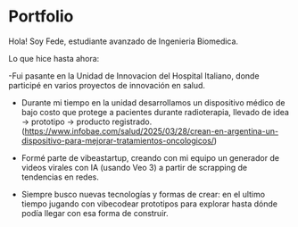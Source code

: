 # Portfolio
Hola! Soy Fede, estudiante avanzado de Ingenieria Biomedica.

Lo que hice hasta ahora:

-Fui pasante en la Unidad de Innovacion del Hospital Italiano, donde participé en varios proyectos de innovación en salud.

- Durante mi tiempo en la unidad desarrollamos un dispositivo médico de bajo costo que protege a pacientes durante radioterapia, llevado de idea → prototipo → producto registrado.
(https://www.infobae.com/salud/2025/03/28/crean-en-argentina-un-dispositivo-para-mejorar-tratamientos-oncologicos/)

- Formé parte de vibeastartup, creando con mi equipo un generador de videos virales con IA (usando Veo 3) a partir de scrapping de tendencias en redes.

- Siempre busco nuevas tecnologías y formas de crear: en el ultimo tiempo jugando con vibecodear prototipos para explorar hasta dónde podía llegar con esa forma de construir.


